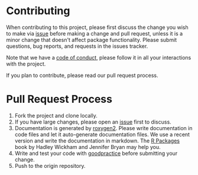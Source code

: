 # Contributing

When contributing to this project, please first discuss the change you wish to make via [issue](https://github.com/agrdatasci/climatrends/issues) before making a change and pull request, unless it is a minor change that doesn't affect package functionality. Please submit questions, bug reports, and requests in the issues tracker.

Note that we have a [code of conduct](https://agrdatasci.github.io/climatrends/CODE_OF_CONDUCT.html), please follow it in all your interactions with the project.

If you plan to contribute, please read our pull request process.

# Pull Request Process

1. Fork the project and clone locally.
2. If you have large changes, please open an [issue](https://github.com/agrdatasci/climatrends/issues) first to discuss.
3. Documentation is generated by [roxygen2](https://CRAN.R-project.org/package=roxygen2). Please write documentation in code files and let it auto-generate documentation files. We use a recent version and write the documentation in markdown. The [R Packages](https://r-pkgs.org/) book by Hadley Wickham and Jennifer Bryan may help you. 
4. Write and test your code with [goodpractice](https://CRAN.R-project.org/package=goodpractice) before submitting your change.
5. Push to the origin repository.
